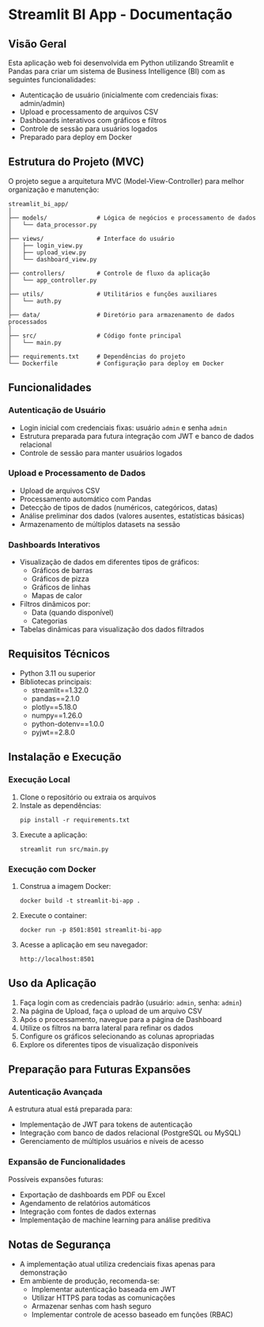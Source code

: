 # Streamlit BI App - Documentação

## Visão Geral

Esta aplicação web foi desenvolvida em Python utilizando Streamlit e Pandas para criar um sistema de Business Intelligence (BI) com as seguintes funcionalidades:

- Autenticação de usuário (inicialmente com credenciais fixas: admin/admin)
- Upload e processamento de arquivos CSV
- Dashboards interativos com gráficos e filtros
- Controle de sessão para usuários logados
- Preparado para deploy em Docker

## Estrutura do Projeto (MVC)

O projeto segue a arquitetura MVC (Model-View-Controller) para melhor organização e manutenção:

```
streamlit_bi_app/
│
├── models/              # Lógica de negócios e processamento de dados
│   └── data_processor.py
│
├── views/               # Interface do usuário
│   ├── login_view.py
│   ├── upload_view.py
│   └── dashboard_view.py
│
├── controllers/         # Controle de fluxo da aplicação
│   └── app_controller.py
│
├── utils/               # Utilitários e funções auxiliares
│   └── auth.py
│
├── data/                # Diretório para armazenamento de dados processados
│
├── src/                 # Código fonte principal
│   └── main.py
│
├── requirements.txt     # Dependências do projeto
└── Dockerfile           # Configuração para deploy em Docker
```

## Funcionalidades

### Autenticação de Usuário

- Login inicial com credenciais fixas: usuário `admin` e senha `admin`
- Estrutura preparada para futura integração com JWT e banco de dados relacional
- Controle de sessão para manter usuários logados

### Upload e Processamento de Dados

- Upload de arquivos CSV
- Processamento automático com Pandas
- Detecção de tipos de dados (numéricos, categóricos, datas)
- Análise preliminar dos dados (valores ausentes, estatísticas básicas)
- Armazenamento de múltiplos datasets na sessão

### Dashboards Interativos

- Visualização de dados em diferentes tipos de gráficos:
  - Gráficos de barras
  - Gráficos de pizza
  - Gráficos de linhas
  - Mapas de calor
- Filtros dinâmicos por:
  - Data (quando disponível)
  - Categorias
- Tabelas dinâmicas para visualização dos dados filtrados

## Requisitos Técnicos

- Python 3.11 ou superior
- Bibliotecas principais:
  - streamlit==1.32.0
  - pandas==2.1.0
  - plotly==5.18.0
  - numpy==1.26.0
  - python-dotenv==1.0.0
  - pyjwt==2.8.0

## Instalação e Execução

### Execução Local

1. Clone o repositório ou extraia os arquivos
2. Instale as dependências:
   ```
   pip install -r requirements.txt
   ```
3. Execute a aplicação:
   ```
   streamlit run src/main.py
   ```

### Execução com Docker

1. Construa a imagem Docker:
   ```
   docker build -t streamlit-bi-app .
   ```
2. Execute o container:
   ```
   docker run -p 8501:8501 streamlit-bi-app
   ```
3. Acesse a aplicação em seu navegador:
   ```
   http://localhost:8501
   ```

## Uso da Aplicação

1. Faça login com as credenciais padrão (usuário: `admin`, senha: `admin`)
2. Na página de Upload, faça o upload de um arquivo CSV
3. Após o processamento, navegue para a página de Dashboard
4. Utilize os filtros na barra lateral para refinar os dados
5. Configure os gráficos selecionando as colunas apropriadas
6. Explore os diferentes tipos de visualização disponíveis

## Preparação para Futuras Expansões

### Autenticação Avançada

A estrutura atual está preparada para:
- Implementação de JWT para tokens de autenticação
- Integração com banco de dados relacional (PostgreSQL ou MySQL)
- Gerenciamento de múltiplos usuários e níveis de acesso

### Expansão de Funcionalidades

Possíveis expansões futuras:
- Exportação de dashboards em PDF ou Excel
- Agendamento de relatórios automáticos
- Integração com fontes de dados externas
- Implementação de machine learning para análise preditiva

## Notas de Segurança

- A implementação atual utiliza credenciais fixas apenas para demonstração
- Em ambiente de produção, recomenda-se:
  - Implementar autenticação baseada em JWT
  - Utilizar HTTPS para todas as comunicações
  - Armazenar senhas com hash seguro
  - Implementar controle de acesso baseado em funções (RBAC)
